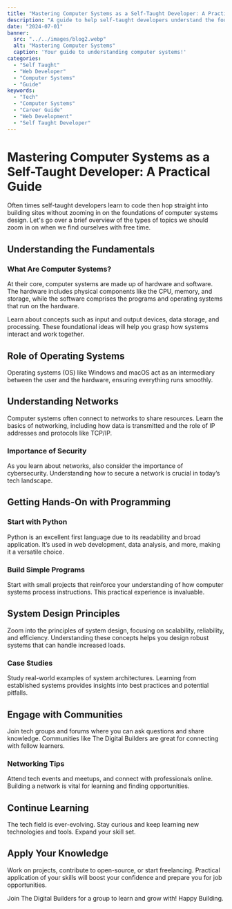 ```yaml
---
title: "Mastering Computer Systems as a Self-Taught Developer: A Practical Guide"
description: "A guide to help self-taught developers understand the foundations of computer systems design and build a strong technical foundation."
date: "2024-07-01"
banner:
  src: "../../images/blog2.webp"
  alt: "Mastering Computer Systems"
  caption: 'Your guide to understanding computer systems!'
categories:
  - "Self Taught"
  - "Web Developer"
  - "Computer Systems"
  - "Guide"
keywords:
  - "Tech"
  - "Computer Systems"
  - "Career Guide"
  - "Web Development"
  - "Self Taught Developer"
---
```


# Mastering Computer Systems as a Self-Taught Developer: A Practical Guide

Often times self-taught developers learn to code then hop straight into building sites without zooming in on the foundations of computer systems design. Let's go over a brief overview of the types of topics we should zoom in on when we find ourselves with free time.

## Understanding the Fundamentals

### What Are Computer Systems?

At their core, computer systems are made up of hardware and software. The hardware includes physical components like the CPU, memory, and storage, while the software comprises the programs and operating systems that run on the hardware.

Learn about concepts such as input and output devices, data storage, and processing. These foundational ideas will help you grasp how systems interact and work together.

## Role of Operating Systems

Operating systems (OS) like Windows and macOS act as an intermediary between the user and the hardware, ensuring everything runs smoothly.

## Understanding Networks

Computer systems often connect to networks to share resources. Learn the basics of networking, including how data is transmitted and the role of IP addresses and protocols like TCP/IP.

### Importance of Security

As you learn about networks, also consider the importance of cybersecurity. Understanding how to secure a network is crucial in today’s tech landscape.

## Getting Hands-On with Programming

### Start with Python

Python is an excellent first language due to its readability and broad application. It’s used in web development, data analysis, and more, making it a versatile choice.

### Build Simple Programs

Start with small projects that reinforce your understanding of how computer systems process instructions. This practical experience is invaluable.

## System Design Principles

Zoom into the principles of system design, focusing on scalability, reliability, and efficiency. Understanding these concepts helps you design robust systems that can handle increased loads.

### Case Studies

Study real-world examples of system architectures. Learning from established systems provides insights into best practices and potential pitfalls.

## Engage with Communities

Join tech groups and forums where you can ask questions and share knowledge. Communities like The Digital Builders are great for connecting with fellow learners.

### Networking Tips

Attend tech events and meetups, and connect with professionals online. Building a network is vital for learning and finding opportunities.

## Continue Learning

The tech field is ever-evolving. Stay curious and keep learning new technologies and tools. Expand your skill set.

## Apply Your Knowledge

Work on projects, contribute to open-source, or start freelancing. Practical application of your skills will boost your confidence and prepare you for job opportunities.

Join The Digital Builders for a group to learn and grow with! Happy Building.
